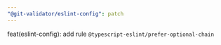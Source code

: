 ```yaml
---
"@git-validator/eslint-config": patch
---
```


feat(eslint-config): add rule `@typescript-eslint/prefer-optional-chain`
